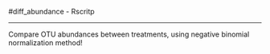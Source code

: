 #diff_abundance - Rscritp
______________________________________________________________________________________________________________________________________________________________________
Compare OTU abundances between treatments, using negative binomial normalization method!
